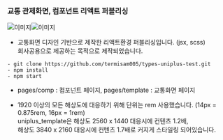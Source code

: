 ### 교통 관제화면, 컴포넌트 리액트 퍼블리싱

![이미지](uniplus-cover.png)![이미지](uniplus-main.png)

+ 교통화면 디자인 기반으로 제작한 리액트환경 퍼블리싱입니다. (jsx, scss)    
회사공용으로 제공하는 목적으로 제작되었습니다.

```
- git clone https://github.com/termisam005/types-uniplus-test.git
- npm install
- npm start
```

+ pages/comp : 컴포넌트 페이지, pages/template : 교통화면 페이지


+ 1920 이상의 모든 해상도에 대응하기 위해 단위는 rem 사용했습니다. (14px = 0.875rem, 16px = 1rem)   
uniplus_template은 해상도 2560 x 1440 대응시에 컨텐츠 1.2배,   
해상도 3840 x 2160 대응시에 컨텐츠 1.7배로 커지게 스타일링 되어있습니다.
